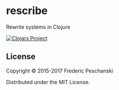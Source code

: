 # rescribe

Rewrite systems in Clojure

[![Clojars Project](http://clojars.org/rescribe/latest-version.svg)](http://clojars.org/rescribe)

## License

Copyright © 2015-2017 Frederic Peschanski

Distributed under the MIT License.


